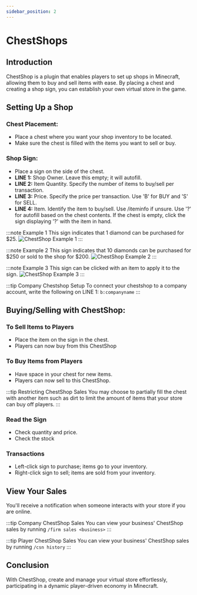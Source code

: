 ```yaml
---
sidebar_position: 2
---
```


# ChestShops

##  Introduction
ChestShop is a plugin that enables players to set up shops in Minecraft, allowing them to buy and sell items with ease. By placing a chest and creating a shop sign, you can establish your own virtual store in the game.

## Setting Up a Shop

### Chest Placement:
- Place a chest where you want your shop inventory to be located.
- Make sure the chest is filled with the items you want to sell or buy.

### Shop Sign:
- Place a sign on the side of the chest.
- **LINE 1:** Shop Owner. Leave this empty; it will autofill.
- **LINE 2:** Item Quantity. Specify the number of items to buy/sell per transaction.
- **LINE 3:** Price. Specify the price per transaction. Use 'B' for BUY and 'S' for SELL.
- **LINE 4:** Item. Identify the item to buy/sell. Use /iteminfo if unsure. Use '?' for autofill based on the chest contents. If the chest is empty, click the sign displaying '?' with the item in hand.

:::note Example 1
This sign indicates that 1 diamond can be purchased for $25.
![ChestShop Example 1](/img/general-guides/chestshop_step_one.png)
:::

:::note Example 2
This sign indicates that 10 diamonds can be purchased for $250 or sold to the shop for $200.
![ChestShop Example 2](/img/general-guides/chestshop_step_two.png)
:::

:::note Example 3
This sign can be clicked with an item to apply it to the sign.
![ChestShop Example 3](/img/general-guides/chestshop_step_three.png)
:::

:::tip Company Chestshop Setup
To connect your chestshop to a company account, write the following on LINE 1: ``b:companyname``
:::

## Buying/Selling with ChestShop:

### To Sell Items to Players
- Place the item on the sign in the chest.
- Players can now buy from this ChestShop

### To Buy Items from Players
- Have space in your chest for new items.
- Players can now sell to this ChestShop.

:::tip Restricting ChestShop Sales 
You may choose to partially fill the chest with another item such as dirt to limit the amount of items that your store can buy off players.
:::

### Read the Sign
- Check quantity and price.
- Check the stock

### Transactions
- Left-click sign to purchase; items go to your inventory.
- Right-click sign to sell; items are sold from your inventory.

## View Your Sales
You'll receive a notification when someone interacts with your store if you are online.

:::tip Company ChestShop Sales 
You can view your business' ChestShop sales by running ``/firm sales <business>``
:::

:::tip Player ChestShop Sales 
You can view your business' ChestShop sales by running ``/csn history``
:::

## Conclusion
With ChestShop, create and manage your virtual store effortlessly, participating in a dynamic player-driven economy in Minecraft.
